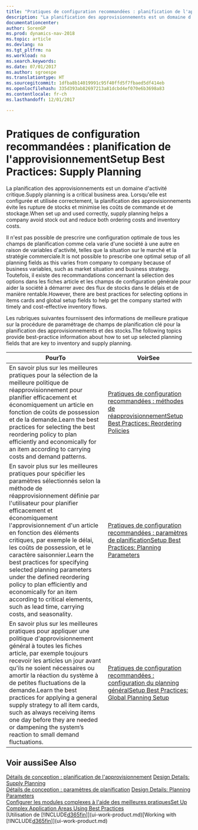 ```yaml
---
title: "Pratiques de configuration recommandées : planification de l'approvisionnement"
description: "La planification des approvisionnements est un domaine d'activité critique. Lorsqu'elle est configurée et utilisée correctement, la planification des approvisionnements évite les rupture de stocks et minimise les coûts de commande et de stockage."
documentationcenter: 
author: SorenGP
ms.prod: dynamics-nav-2018
ms.topic: article
ms.devlang: na
ms.tgt_pltfrm: na
ms.workload: na
ms.search.keywords: 
ms.date: 07/01/2017
ms.author: sgroespe
ms.translationtype: HT
ms.sourcegitcommit: 1dfba8b14019991c95f40ffd5f7fbaed5df414eb
ms.openlocfilehash: 335d393ab82697213a81dcbd4ef070e6b3698a83
ms.contentlocale: fr-ch
ms.lasthandoff: 12/01/2017

---
```

# <a name="setup-best-practices-supply-planning"></a><span data-ttu-id="d4203-104">Pratiques de configuration recommandées : planification de l'approvisionnement</span><span class="sxs-lookup"><span data-stu-id="d4203-104">Setup Best Practices: Supply Planning</span></span>
<span data-ttu-id="d4203-105">La planification des approvisionnements est un domaine d'activité critique.</span><span class="sxs-lookup"><span data-stu-id="d4203-105">Supply planning is a critical business area.</span></span> <span data-ttu-id="d4203-106">Lorsqu'elle est configurée et utilisée correctement, la planification des approvisionnements évite les rupture de stocks et minimise les coûts de commande et de stockage.</span><span class="sxs-lookup"><span data-stu-id="d4203-106">When set up and used correctly, supply planning helps a company avoid stock out and reduce both ordering costs and inventory costs.</span></span>  

 <span data-ttu-id="d4203-107">Il n'est pas possible de prescrire une configuration optimale de tous les champs de planification comme cela varie d'une société à une autre en raison de variables d'activité, telles que la situation sur le marché et la stratégie commerciale.</span><span class="sxs-lookup"><span data-stu-id="d4203-107">It is not possible to prescribe one optimal setup of all planning fields as this varies from company to company because of business variables, such as market situation and business strategy.</span></span> <span data-ttu-id="d4203-108">Toutefois, il existe des recommandations concernant la sélection des options dans les fiches article et les champs de configuration générale pour aider la société à démarrer avec des flux de stocks dans le délais et de manière rentable.</span><span class="sxs-lookup"><span data-stu-id="d4203-108">However, there are best practices for selecting options in items cards and global setup fields to help get the company started with timely and cost-effective inventory flows.</span></span>  

 <span data-ttu-id="d4203-109">Les rubriques suivantes fournissent des informations de meilleure pratique sur la procédure de paramétrage de champs de planification clé pour la planification des approvisionnements et des stocks.</span><span class="sxs-lookup"><span data-stu-id="d4203-109">The following topics provide best-practice information about how to set up selected planning fields that are key to inventory and supply planning.</span></span>  

|<span data-ttu-id="d4203-110">**Pour**</span><span class="sxs-lookup"><span data-stu-id="d4203-110">**To**</span></span>|<span data-ttu-id="d4203-111">**Voir**</span><span class="sxs-lookup"><span data-stu-id="d4203-111">**See**</span></span>|  
|------------|-------------|  
|<span data-ttu-id="d4203-112">En savoir plus sur les meilleures pratiques pour la sélection de la meilleure politique de réapprovisionnement pour planifier efficacement et économiquement un article en fonction de coûts de possession et de la demande.</span><span class="sxs-lookup"><span data-stu-id="d4203-112">Learn the best practices for selecting the best reordering policy to plan efficiently and economically for an item according to carrying costs and demand patterns.</span></span>|[<span data-ttu-id="d4203-113">Pratiques de configuration recommandées : méthodes de réapprovisionnement</span><span class="sxs-lookup"><span data-stu-id="d4203-113">Setup Best Practices: Reordering Policies</span></span>](setup-best-practices-reordering-policies.md)|  
|<span data-ttu-id="d4203-114">En savoir plus sur les meilleures pratiques pour spécifier les paramètres sélectionnés selon la méthode de réapprovisionnement définie par l'utilisateur pour planifier efficacement et économiquement l'approvisionnement d'un article en fonction des éléments critiques, par exemple le délai, les coûts de possession, et le caractère saisonnier.</span><span class="sxs-lookup"><span data-stu-id="d4203-114">Learn the best practices for specifying selected planning parameters under the defined reordering policy to plan efficiently and economically for an item according to critical elements, such as lead time, carrying costs, and seasonality.</span></span>|[<span data-ttu-id="d4203-115">Pratiques de configuration recommandées : paramètres de planification</span><span class="sxs-lookup"><span data-stu-id="d4203-115">Setup Best Practices: Planning Parameters</span></span>](setup-best-practices-planning-parameters.md)|  
|<span data-ttu-id="d4203-116">En savoir plus sur les meilleures pratiques pour appliquer une politique d'approvisionnement général à toutes les fiches article, par exemple toujours recevoir les articles un jour avant qu'ils ne soient nécessaires ou amortir la réaction du système à de petites fluctuations de la demande.</span><span class="sxs-lookup"><span data-stu-id="d4203-116">Learn the best practices for applying a general supply strategy to all item cards, such as always receiving items one day before they are needed or dampening the system’s reaction to small demand fluctuations.</span></span>|[<span data-ttu-id="d4203-117">Pratiques de configuration recommandées : configuration du planning général</span><span class="sxs-lookup"><span data-stu-id="d4203-117">Setup Best Practices: Global Planning Setup</span></span>](setup-best-practices-global-planning-setup.md)|  

## <a name="see-also"></a><span data-ttu-id="d4203-118">Voir aussi</span><span class="sxs-lookup"><span data-stu-id="d4203-118">See Also</span></span>  
 <span data-ttu-id="d4203-119">[Détails de conception : planification de l'approvisionnement](design-details-supply-planning.md) </span><span class="sxs-lookup"><span data-stu-id="d4203-119">[Design Details: Supply Planning](design-details-supply-planning.md) </span></span>  
 <span data-ttu-id="d4203-120">[Détails de conception : paramètres de planification](design-details-planning-parameters.md) </span><span class="sxs-lookup"><span data-stu-id="d4203-120">[Design Details: Planning Parameters](design-details-planning-parameters.md) </span></span>  
 [<span data-ttu-id="d4203-121">Configurer les modules complexes à l'aide des meilleures pratiques</span><span class="sxs-lookup"><span data-stu-id="d4203-121">Set Up Complex Application Areas Using Best Practices</span></span>](set-up-complex-application-areas-using-best-practices.md)  
 <span data-ttu-id="d4203-122">[Utilisation de [!INCLUDE[d365fin](includes/d365fin_md.md)]](ui-work-product.md)</span><span class="sxs-lookup"><span data-stu-id="d4203-122">[Working with [!INCLUDE[d365fin](includes/d365fin_md.md)]](ui-work-product.md)</span></span>

